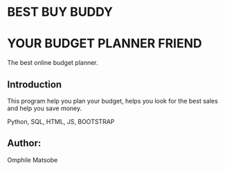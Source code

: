 # BEST BUY BUDDY

# YOUR BUDGET PLANNER FRIEND

The best online budget planner.

## Introduction

This program help you plan your budget, helps you look for the best sales and help you save money.

Python, SQL, HTML, JS, BOOTSTRAP

## Author:
Omphile Matsobe

